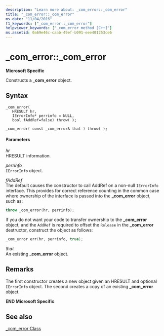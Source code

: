 ```yaml
---
description: "Learn more about: _com_error::_com_error"
title: "_com_error::_com_error"
ms.date: "11/04/2016"
f1_keywords: ["_com_error::_com_error"]
helpviewer_keywords: ["_com_error method [C++]"]
ms.assetid: 0a69e46c-caab-49ef-b091-eee401253ce6
---
```

# _com_error::_com_error

**Microsoft Specific**

Constructs a **_com_error** object.

## Syntax

```
_com_error(
   HRESULT hr,
   IErrorInfo* perrinfo = NULL,
   bool fAddRef=false) throw( );

_com_error( const _com_error& that ) throw( );
```

#### Parameters

*hr*<br/>
HRESULT information.

*perrinfo*<br/>
`IErrorInfo` object.

*fAddRef*<br/>
The default causes the constructor to call AddRef on a non-null `IErrorInfo` interface. This provides for correct reference counting in the common case where ownership of the interface is passed into the **_com_error** object, such as:

```cpp
throw _com_error(hr, perrinfo);
```

If you do not want your code to transfer ownership to the **_com_error** object, and the `AddRef` is required to offset the `Release` in the **_com_error** destructor, construct the object as follows:

```cpp
_com_error err(hr, perrinfo, true);
```

*that*<br/>
An existing **_com_error** object.

## Remarks

The first constructor creates a new object given an HRESULT and optional `IErrorInfo` object. The second creates a copy of an existing **_com_error** object.

**END Microsoft Specific**

## See also

[_com_error Class](../cpp/com-error-class.md)
